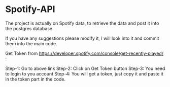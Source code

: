 # Spotify-API

The project is actually on Spotify data, to retrieve the data and post it into the postgres database.

If you have any suggestions please modify it, I will look into it and commit them into the main code.


Get Token from https://developer.spotify.com/console/get-recently-played/ :

Step-1: Go to above link
Step-2: Click on Get Token button
Step-3: You need to login to you account
Step-4: You will get a token, just copy it and paste it in the token part in the code.
